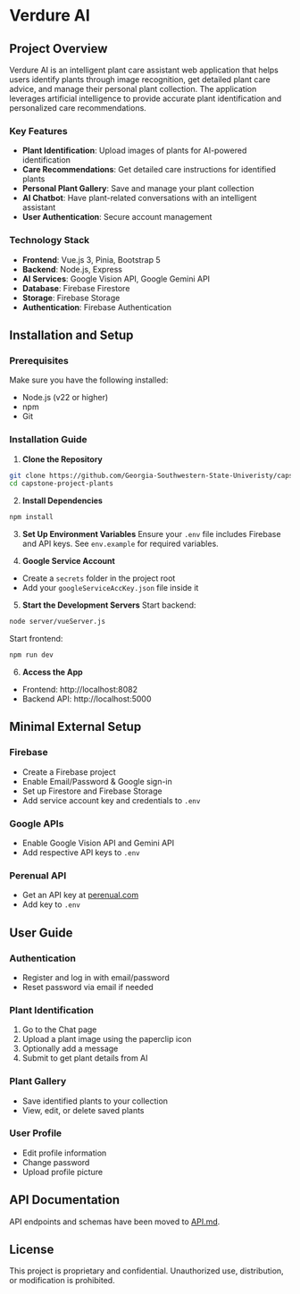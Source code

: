# Verdure AI

## Project Overview
Verdure AI is an intelligent plant care assistant web application that helps users identify plants through image recognition, get detailed plant care advice, and manage their personal plant collection. The application leverages artificial intelligence to provide accurate plant identification and personalized care recommendations.

### Key Features
- **Plant Identification**: Upload images of plants for AI-powered identification
- **Care Recommendations**: Get detailed care instructions for identified plants
- **Personal Plant Gallery**: Save and manage your plant collection
- **AI Chatbot**: Have plant-related conversations with an intelligent assistant
- **User Authentication**: Secure account management

### Technology Stack
- **Frontend**: Vue.js 3, Pinia, Bootstrap 5
- **Backend**: Node.js, Express
- **AI Services**: Google Vision API, Google Gemini API
- **Database**: Firebase Firestore
- **Storage**: Firebase Storage
- **Authentication**: Firebase Authentication

## Installation and Setup

### Prerequisites
Make sure you have the following installed:
- Node.js (v22 or higher)
- npm
- Git

### Installation Guide
1. **Clone the Repository**
```bash
git clone https://github.com/Georgia-Southwestern-State-Univeristy/capstone-project-plants.git
cd capstone-project-plants
```

2. **Install Dependencies**
```bash
npm install
```

3. **Set Up Environment Variables**
Ensure your `.env` file includes Firebase and API keys. See `env.example` for required variables.

4. **Google Service Account**
- Create a `secrets` folder in the project root
- Add your `googleServiceAccKey.json` file inside it

5. **Start the Development Servers**
Start backend:
```bash
node server/vueServer.js
```
Start frontend:
```bash
npm run dev
```

6. **Access the App**
- Frontend: http://localhost:8082
- Backend API: http://localhost:5000

## Minimal External Setup

### Firebase
- Create a Firebase project
- Enable Email/Password & Google sign-in
- Set up Firestore and Firebase Storage
- Add service account key and credentials to `.env`

### Google APIs
- Enable Google Vision API and Gemini API
- Add respective API keys to `.env`

### Perenual API
- Get an API key at [perenual.com](https://perenual.com)
- Add key to `.env`

## User Guide

### Authentication
- Register and log in with email/password
- Reset password via email if needed

### Plant Identification
1. Go to the Chat page
2. Upload a plant image using the paperclip icon
3. Optionally add a message
4. Submit to get plant details from AI

### Plant Gallery
- Save identified plants to your collection
- View, edit, or delete saved plants

### User Profile
- Edit profile information
- Change password
- Upload profile picture

## API Documentation

API endpoints and schemas have been moved to [API.md](./API.md).

## License
This project is proprietary and confidential. Unauthorized use, distribution, or modification is prohibited.

